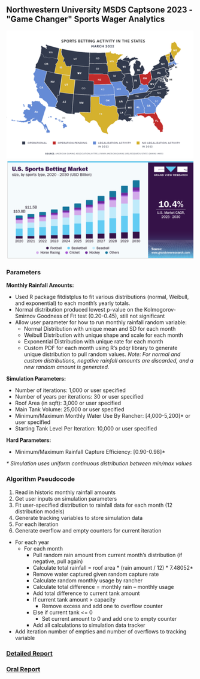 ## Northwestern University MSDS Captsone 2023 - "Game Changer" Sports Wager Analytics

<img src="images/sports betting map.png?raw=true" width = "500"/>
<img src="images/sports betting barchart.png?raw=true" width = "500"/>

### Parameters
**Monthly Rainfall Amounts:**
- Used R package fitdistplus to fit various distributions (normal, Weibull, and exponential) to each month’s yearly totals.
- Normal distribution produced lowest p-value on the Kolmogorov-Smirnov Goodness of Fit test (0.20-0.45), still not significant
- Allow user parameter for how to run monthly rainfall random variable:
  - Normal Distribution with unique mean and SD for each month
  - Weibull Distribution with unique shape and scale for each month
  - Exponential Distribution with unique rate for each month
  - Custom PDF for each month using R’s pdqr library to generate unique distribution to pull random values.
_Note: For normal and custom distributions, negative rainfall amounts are discarded, and a new random amount is generated._

**Simulation Parameters:**
- Number of iterations: 1,000 or user specified
- Number of years per iterations: 30 or user specified
- Roof Area (in sqft): 3,000 or user specified
- Main Tank Volume: 25,000 or user specified
- Minimum/Maximum Monthly Water Use By Rancher: [4,000-5,200]* or user specified
- Starting Tank Level Per Iteration: 10,000 or user specified

**Hard Parameters:**
- Minimum/Maximum Rainfall Capture Efficiency: [0.90-0.98]*

_* Simulation uses uniform continuous distribution between min/max values_


### Algorithm Pseudocode
1. Read in historic monthly rainfall amounts
2. Get user inputs on simulation parameters
3. Fit user-specified distribution to rainfall data for each month (12 distribution models)
4. Generate tracking variables to store simulation data
5. For each iteration
6. Generate overflow and empty counters for current iteration
  - For each year
    - For each month
      - Pull random rain amount from current month’s distribution (if negative, pull again)
      - Calculate total rainfall = roof area * (rain amount / 12) * 7.48052*
      - Remove water captured given random capture rate
      - Calculate random monthly usage by rancher
      - Calculate total difference = monthly rain – monthly usage
      - Add total difference to current tank amount
      - If current tank amount > capacity
        - Remove excess and add one to overflow counter
      - Else if current tank <= 0
        - Set current amount to 0 and add one to empty counter
      - Add all calculations to simulation data tracker
  - Add iteration number of empties and number of overflows to tracking variable


### [Detailed Report](/pdf/MSDS498_Team55_FinalReport.pdf)
### [Oral Report](/pdf/MSDS498_Team55_OralReport.pdf)
